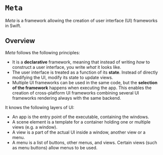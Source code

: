 # ``Meta``

_Meta_ is a framework allowing the creation of user interface (UI) frameworks in Swift.

## Overview

_Meta_ follows the following principles:

- It is a **declarative** framework, meaning that instead of writing _how_ to construct a user interface, you write _what_ it looks like.
- The user interface is treated as a function of its **state**. Instead of directly modifying the UI, modify its state to update views.
- Multiple UI frameworks can be used in the same code, but the **selection of the framework** happens when executing the app. This enables the creation of cross-platform UI frameworks combining several UI frameworks rendering always with the same backend.

It knows the following layers of UI:

- An app is the entry point of the executable, containing the windows.
- A scene element is a template for a container holding one or multiple views (e.g. a window).
- A view is a part of the actual UI inside a window, another view or a menu.
- A menu is a list of buttons, other menus, and views. Certain views (such as menu buttons) allow menus to be used.
